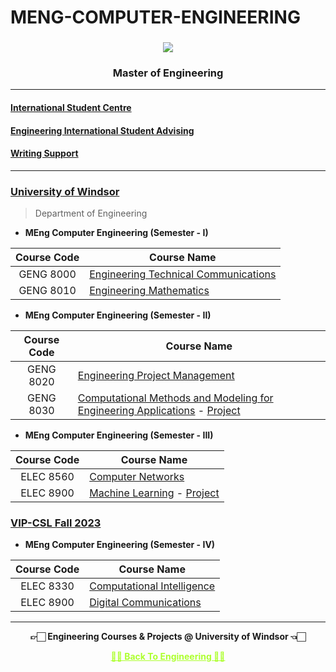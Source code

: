 # MENG-COMPUTER-ENGINEERING
  
  <h3 align="center"><img src="https://github.com/Amey-Thakur/MENG-ELECTRICAL-AND-COMPUTER-ENGINEERING/assets/54937357/78336ce0-0d8a-42e5-9d3c-cf1d1065e5f1"></h3>
  <h3 align="center">Master of Engineering</h3>
  
---

#### [International Student Centre](https://github.com/Amey-Thakur/INTERNATIONAL-STUDENT-CENTRE)

#### [Engineering International Student Advising](https://github.com/Amey-Thakur/ENGINEERING-INTERNATIONAL-STUDENT-ADVISING)

#### [Writing Support](https://github.com/Amey-Thakur/WRITING-SUPPORT)

---

### [University of Windsor](https://www.uwindsor.ca)

  >Department of Engineering
  
  - **MEng Computer Engineering (Semester - I)**

  | Course Code | Course Name |  
  | :-------------: | ------------- |
  | GENG 8000 | [Engineering Technical Communications](https://github.com/Amey-Thakur/ENGINEERING-TECHNICAL-COMMUNICATIONS) |
  | GENG 8010 | [Engineering Mathematics](https://github.com/Amey-Thakur/ENGINEERING-MATHEMATICS) |
  
  
  - **MEng Computer Engineering (Semester - II)**

  | Course Code | Course Name |  
  | :-------------: | ------------- |
  | GENG 8020 | [Engineering Project Management](https://github.com/Amey-Thakur/ENGINEERING-PROJECT-MANAGEMENT) |
  | GENG 8030 | [Computational Methods and Modeling for Engineering Applications](https://github.com/Amey-Thakur/COMPUTATIONAL-METHODS-AND-MODELING-FOR-ENGINEERING-APPLICATIONS) - [Project](https://github.com/Amey-Thakur/ADAPTIVE-CRUISE-CONTROL) |


  - **MEng Computer Engineering (Semester - III)**

  | Course Code | Course Name |  
  | :-------------: | ------------- |
  | ELEC 8560 | [Computer Networks](https://github.com/Amey-Thakur/COMPUTER-NETWORKS) |
  | ELEC 8900 | [Machine Learning](https://github.com/Amey-Thakur/MACHINE--LEARNING) - [Project](https://github.com/Amey-Thakur/ZERO-SHOT-VIDEO-GENERATION) |
  
  ### [VIP-CSL Fall 2023](https://github.com/Amey-Thakur/VIP-CSL-FALL-2023)


 - **MEng Computer Engineering (Semester - IV)**

  | Course Code | Course Name |  
  | :-------------: | ------------- |
  | ELEC 8330 | [Computational Intelligence](https://github.com/Amey-Thakur/COMPUTATIONAL-INTELLIGENCE) |
  | ELEC 8900 | [Digital Communications](https://github.com/Amey-Thakur/DIGITAL-COMMUNICATIONS) |

---

<p align="center"> <b> 👉🏻 Engineering Courses & Projects @ University of Windsor 👈🏻 <b> </p>
 
<p align="center"><a href='https://github.com/Amey-Thakur/MENG-COMPUTER-ENGINEERING', style='color: greenyellow;'> ✌🏻 Back To Engineering ✌🏻</p>
